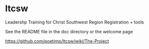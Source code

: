 # ltcsw
Leadershp Training for Christ Southwest Region Registration + tools

See the README file in the doc directory or the welcome page

https://github.com/poetimp/ltcsw/wiki/The-Project
